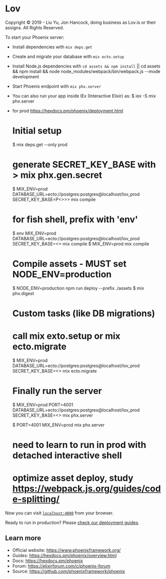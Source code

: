 # Lov
Copyright © 2019 - Liu Yu, Jon Hancock, doing business as Lov.is or their assigns.  All Rights Reserved.

To start your Phoenix server:

  * Install dependencies with `mix deps.get`
  * Create and migrate your database with `mix ecto.setup`
  * Install Node.js dependencies with `cd assets && npm install`  ||
 cd assets && npm install && node node_modules/webpack/bin/webpack.js --mode development
  * Start Phoenix endpoint with `mix phx.server`
  * You can also run your app inside IEx (Interactive Elixir) as:
    $ iex -S mix phx.server

  * for prod https://hexdocs.pm/phoenix/deployment.html
    # Initial setup
      $ mix deps.get --only prod


      # generate SECRET_KEY_BASE with > mix phx.gen.secret
      $ MIX_ENV=prod DATABASE_URL=ecto://postgres:postgres@localhost/lov_prod SECRET_KEY_BASE=P<<key>>>> mix compile 
      # for fish shell, prefix with 'env'
      $ env MIX_ENV=prod DATABASE_URL=ecto://postgres:postgres@localhost/lov_prod SECRET_KEY_BASE=<<key>> mix compile 
      $ MIX_ENV=prod mix compile

      # Compile assets - MUST set NODE_ENV=production
      $ NODE_ENV=production npm run deploy --prefix ./assets
      $ mix phx.digest

      # Custom tasks (like DB migrations)
      # call mix exto.setup or mix ecto.migrate
      $ MIX_ENV=prod DATABASE_URL=ecto://postgres:postgres@localhost/lov_prod SECRET_KEY_BASE=<<key>> mix ecto.migrate

      # Finally run the server
       $ MIX_ENV=prod PORT=4001 DATABASE_URL=ecto://postgres:postgres@localhost/lov_prod SECRET_KEY_BASE=<<key>> mix phx.server

      $ PORT=4001 MIX_ENV=prod mix phx.server

      # need to learn to run in prod with detached interactive shell

      # optimize asset deploy, study https://webpack.js.org/guides/code-splitting/

Now you can visit [`localhost:4000`](http://localhost:4000) from your browser.

Ready to run in production? Please [check our deployment guides](https://hexdocs.pm/phoenix/deployment.html).

## Learn more

  * Official website: https://www.phoenixframework.org/
  * Guides: https://hexdocs.pm/phoenix/overview.html
  * Docs: https://hexdocs.pm/phoenix
  * Forum: https://elixirforum.com/c/phoenix-forum
  * Source: https://github.com/phoenixframework/phoenix
